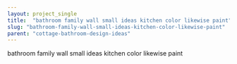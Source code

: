 ```yaml
---
layout: project_single
title:  "bathroom family wall small ideas kitchen color likewise paint"
slug: "bathroom-family-wall-small-ideas-kitchen-color-likewise-paint"
parent: "cottage-bathroom-design-ideas"
---
```

bathroom family wall small ideas kitchen color likewise paint